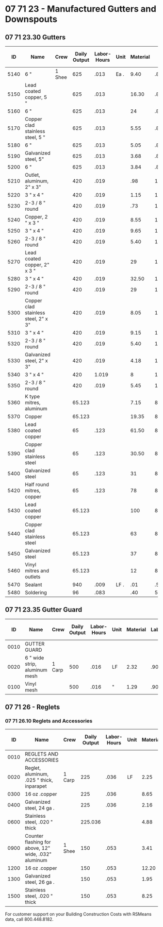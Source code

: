 # 07 71 23 - Manufactured Gutters and Downspouts

## 07 71 23.30 Gutters

| ID    | Name                                      | Crew    | Daily Output | Labor-Hours | Unit | Material | Labor | Equipment | Total  | Total Incl O&P |
|-------|-------------------------------------------|---------|--------------|-------------|------|----------|-------|-----------|--------|----------------|
| 5140  | 6 "                                       | 1 Shee  | 625          | .013        | Ea . | 9.40     | .86   |           | 10.26  | 11.6           |
| 5150  | Lead coated copper, 5 "                   |         | 625          | .013        |      | 16.30    | .86   |           | 17.16  | 19.2           |
| 5160  | 6 "                                       |         | 625          | .013        |      | 24       | .86   |           | 24.86  | 28             |
| 5170  | Copper clad stainless steel, 5 "          |         | 625          | .013        |      | 5.55     | .86   |           | 6.41   | 74             |
| 5180  | 6 "                                       |         | 625          | .013        |      | 5.05     | .86   |           | 5.91   | 6.9            |
| 5190  | Galvanized steel, 5"                      |         | 625          | .013        |      | 3.68     | .86   |           | 4.54   | 5.3            |
| 5200  | 6 "                                       |         | 625          | .013        |      | 3.84     | .86   |           | 4.70   | 5.5            |
| 5210  | Outlet, aluminum, 2" x 3"                 |         | 420          | .019        |      | .98      | 1.29  |           | 2.27   | 3.0            |
| 5220  | 3 " x 4 "                                 |         | 420          | .019        |      | 1.15     | 1.29  |           | 2.44   | 3.2            |
| 5230  | 2-3 / 8 " round                           |         | 420          | .019        |      | .73      | 1.29  |           | 2.02   | 2.7            |
| 5240  | Copper, 2 " x 3 "                         |         | 420          | .019        |      | 8.55     | 1.29  |           | 9.84   | 11.4           |
| 5250  | 3 " x 4 "                                 |         | 420          | .019        |      | 9.65     | 1.29  |           | 10.94  | 12.5           |
| 5260  | 2-3 / 8 " round                           |         | 420          | .019        |      | 5.40     | 1.22222|          | 6.69   | 7.9            |
| 5270  | Lead coated copper, 2" x 3 "              |         | 420          | .019        |      | 29       | 1.29  |           | 30.29  | 33.5           |
| 5280  | 3 " x 4 "                                 |         | 420          | .019        |      | 32.50    | 1.29  |           | 33.79  | 38             |
| 5290  | 2-3 / 8 " round                           |         | 420          | .019        |      | 29       | 1.29  |           | 30.29  | 34             |
| 5300  | Copper clad stainless steel, 2" x 3"      |         | 420          | .019        |      | 8.05     | 1.29  |           | 9.34   | 10.8           |
| 5310  | 3 " x 4 "                                 |         | 420          | .019        |      | 9.15     | 1.29  |           | 10.44  | 1226           |
| 5320  | 2-3 / 8 " round                           |         | 420          | .019        |      | 5.40     | 1.29  |           | 6.69   | 7.9            |
| 5330  | Galvanized steel, 2" x 3"                 |         | 420          | .019        |      | 4.18     | 1.29  |           | 5.47   | 6.5            |
| 5340  | 3 " x 4 "                                 |         | 420          | 1.019       |      | 8        | 1.29  |           | 9.29   | 10.7           |
| 5350  | 2-3 / 8 " round                           |         | 420          | .019        |      | 5.45     | 1.29  |           | 6.74   | 7.9            |
| 5360  | K type mitres, aluminum                   |         | 65.123       |             |      | 7.15     | 8.30  |           | 15.45  | 20.5           |
| 5370  | Copper                                    |         | 65.123       |             |      | 19.35    | 8.30  |           | 27.65  | 34             |
| 5380  | Lead coated copper                        |         | 65           | .123        |      | 61.50    | 8.30  |           | 69.80  | 80             |
| 5390  | Copper clad stainless steel               |         | 65           | .123        |      | 30.50    | 8.30  |           | 38.80  | 46             |
| 5400  | Galvanized steel                          |         | 65           | .123        |      | 31       | 8.30  |           | 39.30  | 46.5           |
| 5420  | Half round mitres, copper                 |         | 65           | .123        |      | 78       | 8.30  |           | 86.30  | 98.5           |
| 5430  | Lead coated copper                        |         | 65.123       |             |      | 100      | 8.30  |           | 108.30 | 123            |
| 5440  | Copper clad stainless steel               |         | 65.123       |             |      | 63       | 8.30  |           | 71.30  | 81.5           |
| 5450  | Galvanized steel                          |         | 65.123       |             |      | 37       | 8.30  |           | 45.30  | 53.5           |
| 5460  | Vinyl mitres and outlets                  |         | 65.123       |             |      | 12       | 8.30  |           | 20.30  | 25.5           |
| 5470  | Sealant                                   |         | 940          | .009        | LF . | .01      | .57   |           | .58    |                |
| 5480  | Soldering                                 |         | 96           | .083        |      | .40      | 5.65  |           | 6.05   | 8.9            |

## 07 71 23.35 Gutter Guard

| ID    | Name                                      | Crew    | Daily Output | Labor-Hours | Unit | Material | Labor | Equipment | Total  | Total Incl O&P |
|-------|-------------------------------------------|---------|--------------|-------------|------|----------|-------|-----------|--------|----------------|
| 0010  | GUTTER GUARD                             |         |              |             |      |          |       |           |        | 90             |
| 0020  | 6 " wide strip, aluminum mesh             | 1 Carp  | 500          | .016        | LF   | 2.32     | .90   |           | 3.22   | 3.8            |
| 0100  | Vinyl mesh                                |         | 500          | .016        | "    | 1.29     | .90   |           | 2.19   | 2.7            |

## 07 71 26 - Reglets

### 07 71 26.10 Reglets and Accessories

| ID    | Name                                      | Crew    | Daily Output | Labor-Hours | Unit | Material | Labor | Equipment | Total  | Total Incl O&P |
|-------|-------------------------------------------|---------|--------------|-------------|------|----------|-------|-----------|--------|----------------|
| 0010  | REGLETS AND ACCESSORIES                   |         |              |             |      |          |       |           |        |                |
| 0020  | Reglet, aluminum, .025 " thick, inparapet | 1 Carp  | 225          | .036        | LF   | 2.25     | 2222  |           | 4.25   | 5.48           |
| 0300  | 16 oz .copper                             |         | 225          | .036        |      | 8.65     |       |           | 10.65  | 12.5           |
| 0400  | Galvanized steel, 24 ga .                 |         | 225          | .036        |      | 2.16     |       |           | 4.16   | 5.3            |
| 0600  | Stainless steel, .020 " thick             |         | 225.036      |             |      | 4.88     |       |           | 6.88   | 8.3            |
| 0900  | Counter flashing for above, 12" wide, .032" aluminum | 1 Shee | 150 | .053 |      | 3.41     | 3.60  |           | 7.01   | 9.2            |
| 1200  | 16 oz .copper                             |         | 150          | .053        |      | 12.20    | 3.60  |           | 15.80  | 1824           |
| 1300  | Galvanized steel, 26 ga .                 |         | 150          | .053        |      | 1.95     | 3.60  |           | 5.55   | 7.6            |
| 1500  | Stainless steel, .020 " thick             |         | 150          | .053        |      | 8.25     | 3.60  |           | 11.85  | 14.5           |

For customer support on your Building Construction Costs with RSMeans data, call 800.448.8182.